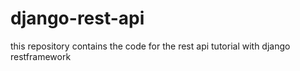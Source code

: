 # django-rest-api
this repository contains the code for the rest api tutorial with django restframework
